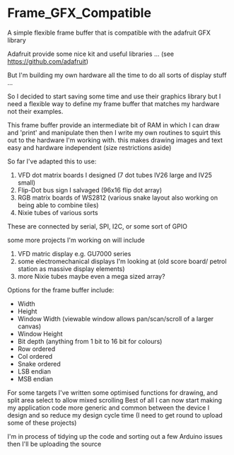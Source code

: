# Frame_GFX_Compatible
A simple flexible frame buffer that is compatible with the adafruit GFX library

Adafruit provide some nice kit and useful libraries ... (see https://github.com/adafruit)

But I'm building my own hardware all the time to do all sorts of display stuff ...

So I decided to start saving some time and use their graphics library but I need a flexible way to define my frame buffer that matches my hardware not their examples.

This frame buffer provide an intermediate bit of RAM in which I can draw and 'print' and manipulate then then I write my own routines to squirt this out to the hardware I'm working with. this makes drawing images and text easy and hardware independent (size restrictions aside)

So far I've adapted this to use:

1. VFD dot matrix boards I designed (7 dot tubes IV26 large and IV25 small)
2. Flip-Dot bus sign I salvaged (96x16 flip dot array)
3. RGB matrix boards of WS2812 (various snake layout also working on being able to combine tiles)
4. Nixie tubes of various sorts

These are connected by serial, SPI, I2C, or some sort of GPIO

some more projects I'm working on will include

1. VFD matric display e.g. GU7000 series
2. some electromechanical displays I'm looking at (old score board/ petrol station as massive display elements)
3. more Nixie tubes maybe even a mega sized array?


Options for the frame buffer include:
- Width
- Height
- Window Width   (viewable window allows pan/scan/scroll of a larger canvas) 
- Window Height
- Bit depth      (anything from 1 bit to 16 bit for colours)
- Row ordered
- Col ordered
- Snake ordered
- LSB endian
- MSB endian

For some targets I've written some optimised functions for drawing, and split area select to allow mixed scrolling
Best of all I can now start making my application code more generic and common between the device I design and so reduce my design cycle time (I need to get round to upload some of these projects)

I'm in process of tidying up the code and sorting out a few Arduino issues then I'll be uploading the source
